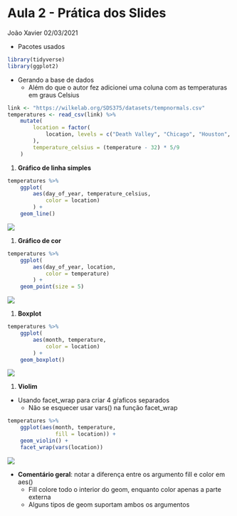 Aula 2 - Prática dos Slides
================
João Xavier
02/03/2021

-   Pacotes usados

``` r
library(tidyverse)
library(ggplot2)
```

-   Gerando a base de dados
    -   Além do que o autor fez adicionei uma coluna com as temperaturas
        em graus Celsius

``` r
link <- "https://wilkelab.org/SDS375/datasets/tempnormals.csv"
temperatures <- read_csv(link) %>% 
    mutate(
        location = factor(
            location, levels = c("Death Valley", "Chicago", "Houston", "San Diego")
        ),
        temperature_celsius = (temperature - 32) * 5/9 
    )
```

1.  **Gráfico de linha simples**

``` r
temperatures %>% 
    ggplot(
        aes(day_of_year, temperature_celsius,
            color = location)
        ) +
    geom_line()
```

![](aula2_files/figure-gfm/Gráfico%201-1.png)<!-- -->

1.  **Gráfico de cor**

``` r
temperatures %>% 
    ggplot(
        aes(day_of_year, location,
            color = temperature)
        ) +
    geom_point(size = 5)
```

![](aula2_files/figure-gfm/Gráfico%202-1.png)<!-- -->

1.  **Boxplot**

``` r
temperatures %>% 
    ggplot(
        aes(month, temperature,
            color = location)
        ) +
    geom_boxplot()
```

![](aula2_files/figure-gfm/Gráfico%203-1.png)<!-- -->

1.  **Violim**

-   Usando facet\_wrap para criar 4 gŕaficos separados
    -   Não se esquecer usar vars() na função facet\_wrap

``` r
temperatures %>% 
    ggplot(aes(month, temperature,
               fill = location)) +
    geom_violin() +
    facet_wrap(vars(location))
```

![](aula2_files/figure-gfm/Gráfico%204-1.png)<!-- -->

-   **Comentário geral**: notar a diferença entre os argumento fill e
    color em aes()
    -   Fill colore todo o interior do geom, enquanto color apenas a
        parte externa
    -   Alguns tipos de geom suportam ambos os argumentos
